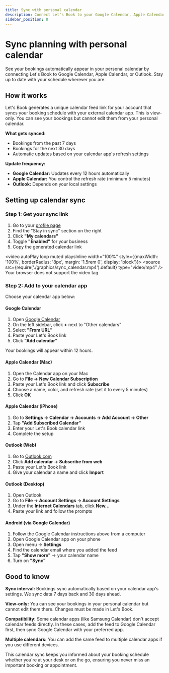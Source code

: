 ```yaml
---
title: Sync with personal calendar
description: Connect Let's Book to your Google Calendar, Apple Calendar, or Outlook to see your bookings automatically
sidebar_position: 8
---
```


# Sync planning with personal calendar

See your bookings automatically appear in your personal calendar by connecting Let's Book to Google Calendar, Apple Calendar, or Outlook. Stay up to date with your schedule wherever you are.

## How it works

Let's Book generates a unique calendar feed link for your account that syncs your booking schedule with your external calendar app. This is view-only. You can see your bookings but cannot edit them from your personal calendar.

**What gets synced:**

- Bookings from the past 7 days
- Bookings for the next 30 days
- Automatic updates based on your calendar app's refresh settings

**Update frequency:**

- **Google Calendar:** Updates every 12 hours automatically
- **Apple Calendar:** You control the refresh rate (minimum 5 minutes)
- **Outlook:** Depends on your local settings

## Setting up calendar sync

### Step 1: Get your sync link

1. Go to your [profile page](https://dashboard.letsbook.app/account/profile)
2. Find the "Stay in sync" section on the right
3. Click **"My calendars"**
4. Toggle **"Enabled"** for your business
5. Copy the generated calendar link

<video autoPlay loop muted playsInline width="100%" style={{maxWidth: '100%', borderRadius: '8px', margin: '1.5rem 0', display: 'block'}}>
  <source src={require('./graphics/sync_calendar.mp4').default} type="video/mp4" />
  Your browser does not support the video tag.
</video>

### Step 2: Add to your calendar app

Choose your calendar app below:

#### Google Calendar

1. Open [Google Calendar](https://calendar.google.com)
2. On the left sidebar, click **+** next to "Other calendars"
3. Select **"From URL"**
4. Paste your Let's Book link
5. Click **"Add calendar"**

Your bookings will appear within 12 hours.

#### Apple Calendar (Mac)

1. Open the Calendar app on your Mac
2. Go to **File → New Calendar Subscription**
3. Paste your Let's Book link and click **Subscribe**
4. Choose a name, color, and refresh rate (set it to every 5 minutes)
5. Click **OK**

#### Apple Calendar (iPhone)

1. Go to **Settings → Calendar → Accounts → Add Account → Other**
2. Tap **"Add Subscribed Calendar"**
3. Enter your Let's Book calendar link
4. Complete the setup

#### Outlook (Web)

1. Go to [Outlook.com](https://outlook.com)
2. Click **Add calendar → Subscribe from web**
3. Paste your Let's Book link
4. Give your calendar a name and click **Import**

#### Outlook (Desktop)

1. Open Outlook
2. Go to **File → Account Settings → Account Settings**
3. Under the **Internet Calendars** tab, click **New...**
4. Paste your link and follow the prompts

#### Android (via Google Calendar)

1. Follow the Google Calendar instructions above from a computer
2. Open Google Calendar app on your phone
3. Open menu → **Settings**
4. Find the calendar email where you added the feed
5. Tap **"Show more"** → your calendar name
6. Turn on **"Sync"**

## Good to know

**Sync interval:** Bookings sync automatically based on your calendar app's settings. We sync data 7 days back and 30 days ahead.

**View-only:** You can see your bookings in your personal calendar but cannot edit them there. Changes must be made in Let's Book.

**Compatibility:** Some calendar apps (like Samsung Calendar) don't accept calendar feeds directly. In these cases, add the feed to Google Calendar first, then sync Google Calendar with your preferred app.

**Multiple calendars:** You can add the same feed to multiple calendar apps if you use different devices.

This calendar sync keeps you informed about your booking schedule whether you're at your desk or on the go, ensuring you never miss an important booking or appointment.

